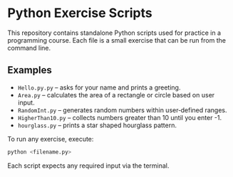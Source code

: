 # Python Exercise Scripts

This repository contains standalone Python scripts used for practice in a programming course. Each file is a small exercise that can be run from the command line.

## Examples

- `Hello.py.py` – asks for your name and prints a greeting.
- `Area.py` – calculates the area of a rectangle or circle based on user input.
- `RandomInt.py` – generates random numbers within user‑defined ranges.
- `HigherThan10.py` – collects numbers greater than 10 until you enter -1.
- `hourglass.py` – prints a star shaped hourglass pattern.

To run any exercise, execute:

```bash
python <filename.py>
```

Each script expects any required input via the terminal.

